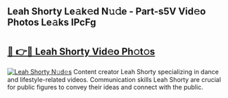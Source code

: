 ## Leah Shorty Le𝚊k𝚎d N𝚞𝚍e - Part-s5V Vid𝚎o Photos Le𝚊ks IPcFg

# <h2><a href="http://fbeuf8.evod.top/?m=Leah+Shorty">🔗 👉🔴 Leah Shorty Vid𝚎o Ph𝚘t𝚘s</a></h2>

[![Leah Shorty N𝚞d𝚎s](https://i.imgur.com/8V9OHl7.gif)](http://fbeuf8.evod.top/?m=Leah+Shorty)
Content creator Leah Shorty specializing in dance and lifestyle-related videos. Communication skills Leah Shorty are crucial for public figures to convey their ideas and connect with the public. 
